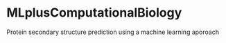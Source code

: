 # MLplusComputationalBiology
Protein secondary structure prediction using a machine learning aporoach
